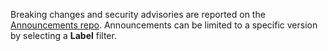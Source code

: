 ---
---
Breaking changes and security advisories are reported on the [Announcements repo](https://github.com/aspnet/Announcements/issues). Announcements can be limited to a specific version by selecting a **Label** filter.
